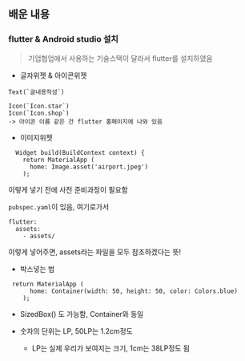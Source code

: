 ## 배운 내용

### flutter & Android studio 설치

> 기업협업에서 사용하는 기술스택이 달라서 flutter를 설치하였음

- 글자위젯 & 아이콘위젯

```
Text(`글내용작성`)

Icon(`Icon.star`)
Icon(`Icon.shop`)
-> 아이콘 이름 같은 건 flutter 홈페이지에 나와 있음
```

- 이미지위젯

```
  Widget build(BuildContext context) {
    return MaterialApp (
      home: Image.asset('airport.jpeg')
    );
```

이렇게 넣기 전에 사전 준비과정이 필요함

`pubspec.yaml`이 있음, 여기로가서

```
flutter:
  assets:
    - assets/
```

이렇게 넣어주면, assets라는 파일을 모두 참조하겠다는 뜻!

- 박스넣는 법

```
 return MaterialApp (
      home: Container(width: 50, height: 50, color: Colors.blue)
    );
```

- SizedBox() 도 가능함, Container와 동일
- 숫자의 단위는 LP, 50LP는 1.2cm정도

  - LP는 실제 우리가 보여지는 크기, 1cm는 38LP정도 됨
